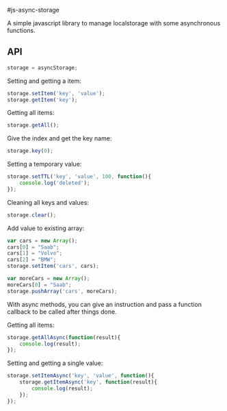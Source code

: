 #js-async-storage

A simple javascript library to manage localstorage with some asynchronous functions.

## API

```javascript
storage = asyncStorage;
```

Setting and getting a item:

```javascript
storage.setItem('key', 'value');
storage.getItem('key');
```

Getting all items:

```javascript
storage.getAll();
```

Give the index and get the key name:

```javascript
storage.key(0);
```

Setting a temporary value:

```javascript
storage.setTTL('key', 'value', 100, function(){
    console.log('deleted');
});
```

Cleaning all keys and values:


```javascript
storage.clear();
```

Add value to existing array:

```javascript
var cars = new Array();
cars[0] = "Saab";
cars[1] = "Volvo";
cars[2] = "BMW";
storage.setItem('cars', cars);

var moreCars = new Array();
moreCars[0] = "Saab";
storage.pushArray('cars', moreCars);
```

With async methods, you can give an instruction and pass a function callback to be called after things done.

Getting all items:

```javascript
storage.getAllAsync(function(result){
    console.log(result);
});

```

Setting and getting a single value:

```javascript
storage.setItemAsync('key', 'value', function(){
    storage.getItemAsync('key', function(result){
        console.log(result);
    });
});
```
